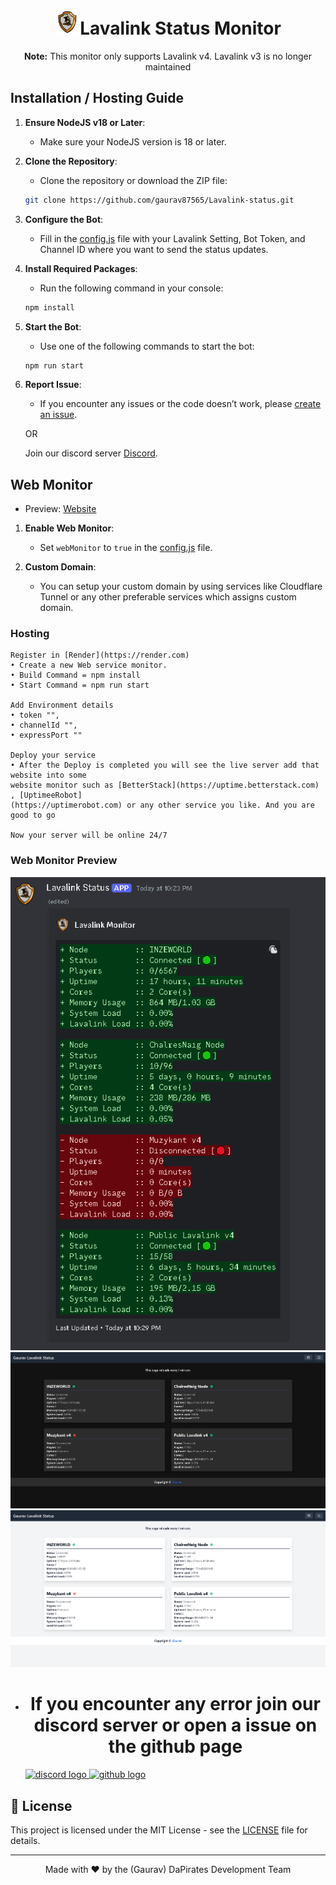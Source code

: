 <h1 align="center"><img src="Images/logo.png" alt="DaPirates Logo" width="40">Lavalink Status Monitor</h1>

<p align="center"><strong>Note:</strong> This monitor only supports Lavalink v4. Lavalink v3 is no longer maintained</p>

## Installation / Hosting Guide

1. **Ensure NodeJS v18 or Later**:
    - Make sure your NodeJS version is 18 or later.

2. **Clone the Repository**:
    - Clone the repository or download the ZIP file:
    ```sh
    git clone https://github.com/gaurav87565/Lavalink-status.git
    ```

3. **Configure the Bot**:
    - Fill in the [config.js](https://github.com/gaurav87565/Lavalink-status/blob/main/src/config.js) file with your Lavalink Setting, Bot Token, and Channel ID where you want to send the status updates.

4. **Install Required Packages**:
    - Run the following command in your console:
    ```sh
    npm install
    ```

5. **Start the Bot**:
    - Use one of the following commands to start the bot:
    ```sh
    npm run start
    ```

6. **Report Issue**:
    - If you encounter any issues or the code doesn’t work, please [create an issue](https://github.com/gaurav87565/Lavalink-status/issues).
    
    OR

    Join our discord server [Discord](https://discord.gg/gMq7uwHSjY).

## Web Monitor

- Preview: [Website](https://lavalink-3z4a.onrender.com/)

1. **Enable Web Monitor**:
    - Set `webMonitor` to `true` in the [config.js](https://github.com/gaurav87565/Lavalink-status/blob/main/src/config.js) file.

2. **Custom Domain**:
    - You can setup your custom domain by using services like Cloudflare Tunnel or any other preferable services which assigns custom domain.

### Hosting 
    Register in [Render](https://render.com) 
    • Create a new Web service monitor.
    • Build Command = npm install
    • Start Command = npm run start

    Add Environment details 
    • token "",
    • channelId "",
    • expressPort ""

    Deploy your service
    • After the Deploy is completed you will see the live server add that website into some 
    website monitor such as [BetterStack](https://uptime.betterstack.com) , [UptimeeRobot]
    (https://uptimerobot.com) or any other service you like. And you are good to go

    Now your server will be online 24/7 

### Web Monitor Preview

![Discord Monitor Preview](/Images/image1.png)
![Web Monitor Dark mode Preview](/Images/image2.png)
![Web Monitor Normal mode Preview](/Images/image3.png)

- <h1 align="center">If you encounter any error join our discord server or open a issue on the github page</h1>
      
    <div align="left">
  <a href="https://discord.gg/gMq7uwHSjY" target="_blank">
    <img src="https://img.shields.io/static/v1?message=Discord&logo=discord&label=&color=7289DA&logoColor=white&labelColor=&style=for-the-badge" height="35" alt="discord logo"  />
  </a>
  <a href="https://github.com/gaurav87565/Lavalink-status/issues" target="_blank">
    <img src="https://img.shields.io/static/v1?message=Github&logo=github&label=&color=000000&logoColor=white&labelColor=&style=for-the-badge" height="35" alt="github logo"  />
  </a>
  
</div>

## 📝 License

This project is licensed under the MIT License - see the [LICENSE](LICENSE) file for details.

---

<div align="center">
  Made with ❤️ by the (Gaurav) DaPirates Development Team
</div>
